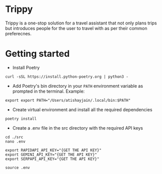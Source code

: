 # Trippy

Trippy is a one-stop solution for a travel assistant that not only plans trips but introduces people for the user to travel with as per their common preferecnes.

# Getting started

- Install Poetry

```
curl -sSL https://install.python-poetry.org | python3 -
```

- Add Poetry's bin directory in your `PATH` environment variable as prompted in the terminal. Example:

```
export export PATH="/Users/atishayjain/.local/bin:$PATH"
```

- Create virtual environment and install all the required dependencies

```
poetry install
```

- Create a .env file in the src directory with the required API keys

```
cd ./src
nano .env
```

```
export RAPIDAPI_API_KEY="{GET THE API KEY}"
export GEMINI_API_KEY="{GET THE API KEY}"
export SERPAPI_API_KEY="{GET THE API KEY}"
```

```
source .env
```
